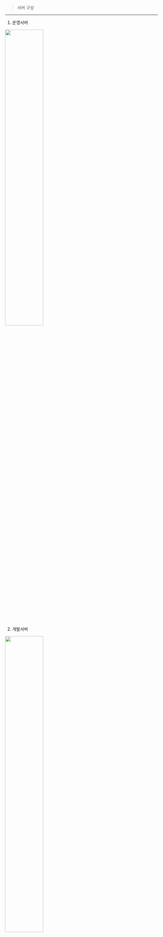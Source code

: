 >서버 구성
---
1. 운영서버

<img src="./img/운영서버구성.png" width="50%" height="50%"/>

2. 개발서버

<img src="./img/개발서버구성.png" width="50%" height="50%"/>


>로그인처리
---
1. DB 확인 -> SSO 초기화/인증 -> 세션에 komsaUserVo 형태로 데이터를 넣음
2. 인증 확인은 세션에서 확인
```java
//helper 호출
KomsaUserVO komsaUserVO = (KomsaUserVO) KomsaUserHelper.getAuthenticatedUser();
```
```java
//helper 내부
public static Object getAuthenticatedUser() {
    if (cmnComUserService.getAuthenticatedUser() == null) {
        return new KomsaUserVO();
    }
    return cmnComUserService.getAuthenticatedUser();
}
```
```java
//세션 확인
public Object getAuthenticatedUser() {
    return RequestContextHolder.getRequestAttributes().getAttribute("komsaUserVO", RequestAttributes.SCOPE_SESSION);
}
```
>화면구성
---
    * 메인
        1. 메인메뉴 목록 : 메인메뉴 클릭 시 각 항목에 맞는 페이지로 이동
        2. 포틀릿 : ajax를 통해 데이터를 불러옴
        3. 숨은화면 : SSO 세션 갱신 및 activex 호출을 위한 화면 

<img src="./img/메인화면.png" width="50%" height="50%"/>



    * 메뉴 화면 공통
        1. 상단메뉴 : 홈, 메인메뉴 이동, sms전송등의 메뉴 구성
        2. 서브메뉴 : 서브메뉴 이동
        3. 좌측메뉴 : 서브메뉴 하위항목 구성
        4. 탭 영역 : 각 화면은 탭(tabObject)으로 분리되어있으며 이동이 가능
```js
//tabobject 구조체
tabObject:function(objStr){
    var tabObjStr = $(__activeTabObj).data("tabPageObject");
    var tabObjStrList = [];
    var objStrList = [];
    if(this.isEmpty(tabObjStr)){
        tabObjStr = "";
    }
    if(this.isNotEmpty(tabObjStr)){
        tabObjStrList = tabObjStr.split(",");
    }
    if(this.isNotEmpty(objStr)){
        objStrList = objStr.split(",");
    }
    $.each(objStrList,function(idx,pPbjStr){
        if(tabObjStrList.indexOf(pPbjStr) == -1 && !komsaUtil.isEmpty(pPbjStr)){
            tabObjStrList.push(pPbjStr);
        }
    });
    $(__activeTabObj).data("tabPageObject",tabObjStrList.join());
}
```
```js
//화면의 요소 탐색 시 __activeTabObj로 구분
$("#rndBbiBsnsInfoListSDate", __activeTabObj).val();
```
        5. 화면 : 작업할 내용이 구성되어있는 화면

<img src="./img/메뉴화면 공통.png" width="50%" height="50%"/>

>선박검사 처리 로직
---
1. 화면 공통(검색, DB처리)
    * form 내부의 파라미터들을 serializeObject() 함수를 통해 전달
    * serializeObject() 함수로 파라마터의 내용은 name로 구분
        - param.'name' = value;
    * 파라미터가 잔존해야하는 경우 model -> \<input type="hidden"> 에 값 삽입
```js
var param = $("form[name='searchForm']",__activeTabObj).serializeObject();
```
2. 선박검사 프로세스

<img src="./img/선박검사 프로세스.png" width="50%" height="50%"/>


>전자결재 연동
---
1. 그룹웨어
    * 기본 프로세스는 표준과 동일
    * ezApprovalSHIPDAO.getConnDataList(pMap) 함수 통한 추가 파라미터를 별도의 mapper로 DB에서 가져옴
    * 한글 양식의 필드는 그룹웨어의 별도 테이블로 연동
    * end시점 연동은 선박검사쪽 페이지 호출 로 처리
```java
resultList = ezApprovalSHIPDAO.getConnDataList(pMap);
```
```java
@SuppressWarnings("unchecked")
public List<Map<String, Object>> getConnDataList(Map<String, Object> map) throws Exception {    
    String sqlMapId = "ezSHIP." + map.get("formCd");
    return sqlMapClient.queryForList(sqlMapId, map);
}
```
2. 선박검사
    * 초기 그룹웨어 호출 시 선박검사 DB에 insert
    * 그룹웨어 결재 완료시점에 선박검사 페이지 호출 시 데이터 업데이트 및 트리거로 선박검사 테이블 데이터 업데이트



>외부 솔루션
---
1. SSO
    * komsain, 그룹웨어, ERP, E감사, CBTES SSO 연동
    * 로그인 시 SSO 연동
```java
//SSO 인증처리
KomsaCommUtil.initSSO(req, res, redirectUrl);		
```
```java
//SSO 초기화
public static String initSSO(HttpServletRequest req, HttpServletResponse res, String url) {
		// 임시 SSO
		SSORspData rspData = null;
		SSOService ssoService = SSOService.getInstance();
		rspData = ssoService.ssoGetLoginData(req);	
```

    * filter에서 SSO 인증 확인 및 예외처리

```java
@Override
public void doFilter(ServletRequest request, ServletResponse response, FilterChain chain) throws IOException, ServletException {
    HttpServletRequest hRequest = (HttpServletRequest) request;
    HttpServletResponse hResponse = (HttpServletResponse) response;

    String userWhere = hRequest.getRequestURI().substring(hRequest.getContextPath().length());
    String servletPath = hRequest.getServletPath();
    
    //필터로 SSO 인증 예외처리
    if (checkSessionIgnoreUrl(servletPath)) {
        chain.doFilter(request, response);
        return;
    }
```


2. ozReport
    * 선박검사 데이터 문서 조회, 또는 pdf 변환시 사용
    * 문서 조회
        * oz서버의 뷰어 페이지 호출
    * pdf 변환
        * oz서버의 스케줄러 호출 페이지 호출
        
3. DAMO
    * 개인정보 DB암호화
    * DAMO 패키지로 함수 구성

<img src="./img/damo 처리.png" width="80%" height="80%"/>
    
4. rMatechart
    * 운항관리, 통계 등에 사용
5. SMS
    * LGU+ 에서 제공하는 에이전트를 사용하며 DB INSERT 시 자동 발송

6. itextpdf
    * 기사란 html -> pdf 변환시 사용
```java
public String createTextToPdf(String path, String content, String fontPath) {
    File file = new File(path);
    Document document = null;
    try {
        file.getParentFile().mkdirs();
        PdfWriter writer = new PdfWriter(path);
        PdfDocument pdf = new PdfDocument(writer);
        document = new Document(pdf);
        PdfFont pdfFont = PdfFontFactory.createFont(fontPath);
        document.add(new Paragraph(content).setFont(pdfFont));
    }catch(Exception e) {
        e.printStackTrace();
    }finally {
        if(document!=null) {
            document.close();
        }
    }
    if(file.exists()) {
        // 생성된 파일이 존재 할 경우, full 경로
        return file.toString();
    }else {
        // 파일이 존재하지 않을 경우, 공백
        return "";
    }
}
```
>사용 오픈소스
---
* 도로명주소
    * 사용자 생성 시 주소검색
    * juso.go.kr에서 API 다운, java에서 api 호출
```java
String jsonString = "";
String readData = "";
try {
    URL obj = new URL(jusoUrl + "?confmKey="+ jusoConfmKey + "&keyword=" + keyword + "&resultType=json" + (("".equals(pageIndex)) ? "" : "&currentPage=" + pageIndex)); // 호출할 url
    HttpURLConnection con = (HttpURLConnection)obj.openConnection();
    con.setRequestMethod("GET");
    ObjectMapper mapper = new ObjectMapper();
    in = new BufferedReader(new InputStreamReader(con.getInputStream(), "UTF-8"));
    String line;
    while((line = in.readLine()) != null) {
        // response를 차례대로 출력
        readData = line;
        mapper.getSerializerProvider().setNullValueSerializer(new NullToEmptyStringSerializer());
        jsonString = mapper.writeValueAsString(line);
    }
} catch(IOException e) {
    log.error("Exception" + e);
} catch(Exception e) {
    log.error("Exception" + e);
}
finally {
    if(in != null) try {
        in.close();
    } catch(IOException e) {
        log.error("Exception" + e);
    }
}
```
* pdf.js
    * edms 에서 pdf 문서 조회 시 사용




>기타 작업내용
-------
* 배치 구동 방식
    * CmnComBatchServiceImpl.java 에서 DB에 저장되어있는 배치 정보 줄러온 후
    * KomsaBatchExecutor.java 에서 배치 서비스 실행

* context-scheduler.xml
```xml
<!-- BATCH PLAN TRG START -->
<bean id="komsaBatchPlanTrg" class="org.springframework.scheduling.quartz.CronTriggerFactoryBean"
        p:jobDetail-ref="komsaBatchPlanJob" p:startDelay="1000">
    <property name="cronExpression" value="0 0/1 * * * ?"/>
    <property name="group" value="system"/>
</bean>
<!-- BATCH PLAN JOB START -->
<bean name="komsaBatchPlanJob" class="org.springframework.scheduling.quartz.JobDetailFactoryBean">
    <property name="jobClass" value="kr.or.komsa.cmn.batch.KomsaBatchPlanJob"/>
    <property name="group" value="system"/>
</bean>
```
* KomsaBatchPlanJob.java
```java
protected void executeInternal(JobExecutionContext jobexecutioncontext) throws JobExecutionException {    
    //필수 선언 DI Autowired
    SpringBeanAutowiringSupport.processInjectionBasedOnCurrentContext(this);
    CmnComBatchService batch = (CmnComBatchService) appContext.getBean("cmnComBatchService");
```
* CmnComBatchServiceImpl.java
```java
public void reloadBatchService() throws SchedulerException, ParseException {
    try {
        List<EgovMap> batchList = cmnComCommMapper.selectBatchList();
        for (EgovMap batchInfo : batchList) {
            try {
                String batchSeqNo = (String) batchInfo.get("batSn");
                reloadBatchJob(batchSeqNo.toString(),(String)batchInfo.get("batSvcNm"),(String)batchInfo.get("batSeCd"),(String)batchInfo.get("excnTimeCn"));
```
```java
private void reloadBatchJob(String batSn,String batSvcNm, String batSeCd, String excnTimeCn) throws ParseException, SchedulerException {
    JobDataMap paramMap = new JobDataMap();
    paramMap.put("batSn",batSn);
    paramMap.put("batSvcNm",batSvcNm);
    JobDetailFactoryBean jobDetail = new JobDetailFactoryBean();
    jobDetail.setJobClass(KomsaBatchExecutor.class);
    jobDetail.setName(batSvcNm);
    jobDetail.setGroup(batSeCd);
    jobDetail.setDurability(true);
    jobDetail.setJobDataMap(paramMap);
    jobDetail.afterPropertiesSet();

    // create CRON Trigger
    CronTriggerFactoryBean trigger = new CronTriggerFactoryBean();
    trigger.setBeanName(batSvcNm+"Cron");
    trigger.setGroup(batSeCd);
    trigger.setJobDetail(jobDetail.getObject());
    trigger.setCronExpression(excnTimeCn);
    trigger.afterPropertiesSet();

    komsaBatchScheduler.getScheduler().deleteJob(new JobKey(batSvcNm,batSeCd));
    komsaBatchScheduler.getScheduler().scheduleJob(jobDetail.getObject(), trigger.getObject());
}
```
* KomsaBatchExecutor.java
```java
@SuppressWarnings("rawtypes")
@Override
protected void executeInternal(JobExecutionContext jobexecutioncontext) throws JobExecutionException {
    if("".equals(batSn) || batSn == null)
    {
        return;
    }
    //필수 선언 DI Autowired
    SpringBeanAutowiringSupport.processInjectionBasedOnCurrentContext(this);
    String executeDt = KomsaCommUtil.getCurrentDate("yyyyMMdd");
    String logSn = KomsaCommUtil.getCurrentDate("yyyyMMddHHmmssSSS");
    //배치로그 키 중복 오류 해결 (Soonwoo Choi)
    logSn = executeDt+Long.toHexString(Long.parseLong(String.valueOf(System.nanoTime())));
    Map<String,String> paramMap = new HashMap<String,String>();
    paramMap.put("logSn", logSn);
    paramMap.put("excnDt", executeDt);
    paramMap.put("batSvcNm", batSvcNm);
    paramMap.put("batSn", batSn);
    paramMap.put("errYn", "N");
    paramMap.put("errCn", "");
    paramMap.put("reExcnYn", "N");
    try {
        cmnComCommService.startBatchLog(paramMap);
        KomsaCommBatch batchJob = (KomsaCommBatch) appContext.getBean(batSvcNm);
        batchJob.setExecuteDt(executeDt);
        batchJob.executeBatch();
```


* 로깅처리
    * 전자정부프레임워크의 로깅방식 처리
    * context-datasource.xml
```xml
<bean id="komsaDS" class="net.sf.log4jdbc.Log4jdbcProxyDataSource">
    <constructor-arg ref="komsaDataSource" />
    <property name="logFormatter">
        <bean class="net.sf.log4jdbc.tools.Log4JdbcCustomFormatter">
            <property name="loggingType" value="MULTI_LINE" />
            <property name="sqlPrefix" value="SQL : " />
        </bean>
    </property>
</bean>
```
    * log4j2.xml
```xml
<Logger name="jdbc.sqlonly" level="DEBUG" />
```



* pdf 뷰어
    * 트리 : zTree
```js
shiLyrEdmsDmsTreeViewLayer.treeView = function(param){
	komsaUtil.ajax({
		_url: __contextRoot + "/shi/dms/shiEdmsDmsTreeView.do",
		_data: JSON.parse(param),
		_success: function(data){
			/* 트리 목록 JSON */
			shiLyrEdmsDmsTreeViewLayer.viewerTreeList = JSON.parse(data.viewerTreeList);
			// 탭 페이지 닫을시 삭제 객체
			komsaUtil.tabObject("shiLyrEdmsDmsTreeViewLayer");
			shiLyrEdmsDmsTreeViewLayer.zTreeObj = $.fn.zTree.init($("#viewerTreeDiv"),shiLyrEdmsDmsTreeViewLayer.treeSetting,
				shiLyrEdmsDmsTreeViewLayer.viewerTreeList);

			shiLyrEdmsDmsTreeViewLayer.zTreeObj.expandAll(true);
			var nodes = shiLyrEdmsDmsTreeViewLayer.zTreeObj.getNodes();
			currPageId = null;
			if(nodes.length > 0){
				shiLyrEdmsDmsTreeViewLayer.selectFirstNode(nodes);
			}
		}
	});
};
```
    * pdf 조회 : pdf.js 사용
```js
PDFJS.GlobalWorkerOptions.workerSrc = __contextRoot + "/js/common/pdfjs-2.4.456-es5-dist/build/pdf.worker.js";
if(loadingTask != undefined){
    loadingTask.destroy();
}
loadingTask = PDFJS.getDocument(__contextRoot + doPath + "?pageId=" + pageId + "&&ext=" + ext);
pdfDoc = null, pageNum = 1, pageRendering = false, pageNumPending = null, scale = 1, gcanvas = null, gctx = null;
```


* tiles
    * 모바일 선박검사에서 사용
    * pom.xml
```xml
<dependency>
    <groupId>org.apache.tiles</groupId>
    <artifactId>tiles-core</artifactId>
    <version>3.0.8</version>
</dependency>

<dependency>
    <groupId>org.apache.tiles</groupId>
    <artifactId>tiles-api</artifactId>
    <version>3.0.8</version>
</dependency>

<dependency>
    <groupId>org.apache.tiles</groupId>
    <artifactId>tiles-servlet</artifactId>
    <version>3.0.8</version>
</dependency>

<dependency>
    <groupId>org.apache.tiles</groupId>
    <artifactId>tiles-jsp</artifactId>
    <version>3.0.8</version>
</dependency>
```
    * dispatcher-servlet.xml
```xml
<!-- Tiles Configurer -->
<bean id="tilesConfigurer" class="org.springframework.web.servlet.view.tiles3.TilesConfigurer">
    <property name="definitions">
        <list>
            <value>/WEB-INF/config/egovframework/tiles/cmn-tiles.xml</value>
            <value>/WEB-INF/config/egovframework/tiles/dsa-tiles.xml</value>
            <value>/WEB-INF/config/egovframework/tiles/kps-tiles.xml</value>
            <value>/WEB-INF/config/egovframework/tiles/mob-tiles.xml</value>
            <value>/WEB-INF/config/egovframework/tiles/pss-tiles.xml</value>
            <value>/WEB-INF/config/egovframework/tiles/req-tiles.xml</value>
            <value>/WEB-INF/config/egovframework/tiles/rnd-tiles.xml</value>
        </list>
    </property>
</bean>
```
    * cmn-tiles.xml
```xml
<tiles-definitions>
	<definition name="cmnBase" template="/WEB-INF/jsp/cmn/com/cmnLayout.jsp">
		<put-attribute name="header" value="/WEB-INF/jsp/cmn/com/cmnHeader.jsp" />
		<put-attribute name="left" value="/WEB-INF/jsp/cmn/com/cmnLeft.jsp" />
		<put-attribute name="footer" value="/WEB-INF/jsp/cmn/com/cmnFooter.jsp" />
	</definition>
	<definition name="/cmn/*/*.tiles" extends="cmnBase">
		<put-attribute name="content" value="/WEB-INF/jsp/cmn/{1}/{2}.jsp" />
	</definition>	
</tiles-definitions>
```
